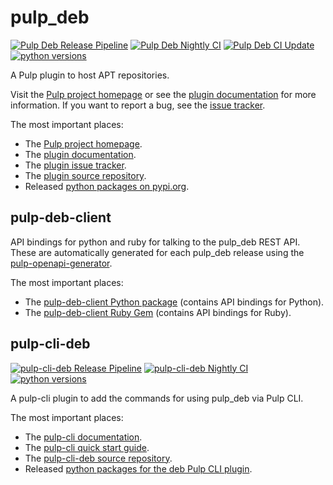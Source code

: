 # pulp_deb

[![Pulp Deb Release Pipeline](https://github.com/pulp/pulp_deb/actions/workflows/release.yml/badge.svg)][12]
[![Pulp Deb Nightly CI](https://github.com/pulp/pulp_deb/actions/workflows/nightly.yml/badge.svg)][13]
[![Pulp Deb CI Update](https://github.com/pulp/pulp_deb/actions/workflows/update_ci.yml/badge.svg)][14]
[![python versions](https://img.shields.io/pypi/pyversions/pulp_deb.svg)][5]

A Pulp plugin to host APT repositories.

Visit the [Pulp project homepage][1] or see the [plugin documentation][2] for more information.
If you want to report a bug, see the [issue tracker][3].

The most important places:

* The [Pulp project homepage][1].
* The [plugin documentation][2].
* The [plugin issue tracker][3].
* The [plugin source repository][4].
* Released [python packages on pypi.org][5].


## pulp-deb-client

API bindings for python and ruby for talking to the pulp_deb REST API.
These are automatically generated for each pulp_deb release using the [pulp-openapi-generator][17].

The most important places:

* The [pulp-deb-client Python package][6] (contains API bindings for Python).
* The [pulp-deb-client Ruby Gem][7] (contains API bindings for Ruby).


## pulp-cli-deb

[![pulp-cli-deb Release Pipeline](https://github.com/pulp/pulp-cli-deb/actions/workflows/release.yml/badge.svg)][15]
[![pulp-cli-deb Nightly CI](https://github.com/pulp/pulp-cli-deb/actions/workflows/nightly.yml/badge.svg)][16]
[![python versions](https://img.shields.io/pypi/pyversions/pulp-cli-deb.svg)][11]

A pulp-cli plugin to add the commands for using pulp_deb via Pulp CLI.

The most important places:

* The [pulp-cli documentation][8].
* The [pulp-cli quick start guide][9].
* The [pulp-cli-deb source repository][10].
* Released [python packages for the deb Pulp CLI plugin][11].


[1]: https://pulpproject.org
[2]: https://docs.pulpproject.org/pulp_deb/
[3]: https://github.com/pulp/pulp_deb/issues
[4]: https://github.com/pulp/pulp_deb
[5]: https://pypi.org/project/pulp-deb/
[6]: https://pypi.org/project/pulp-deb-client/
[7]: https://rubygems.org/gems/pulp_deb_client
[8]: https://docs.pulpproject.org/pulp_cli/
[9]: https://docs.pulpproject.org/pulp_cli/quickstart/
[10]: https://github.com/pulp/pulp-cli-deb
[11]: https://pypi.org/project/pulp-cli-deb/
[12]: https://github.com/pulp/pulp_deb/actions/workflows/release.yml
[13]: https://github.com/pulp/pulp_deb/actions/workflows/nightly.yml
[14]: https://github.com/pulp/pulp_deb/actions/workflows/update_ci.yml
[15]: https://github.com/pulp/pulp-cli-deb/actions/workflows/release.yml
[16]: https://github.com/pulp/pulp-cli-deb/actions/workflows/nightly.yml
[17]: https://github.com/pulp/pulp-openapi-generator
